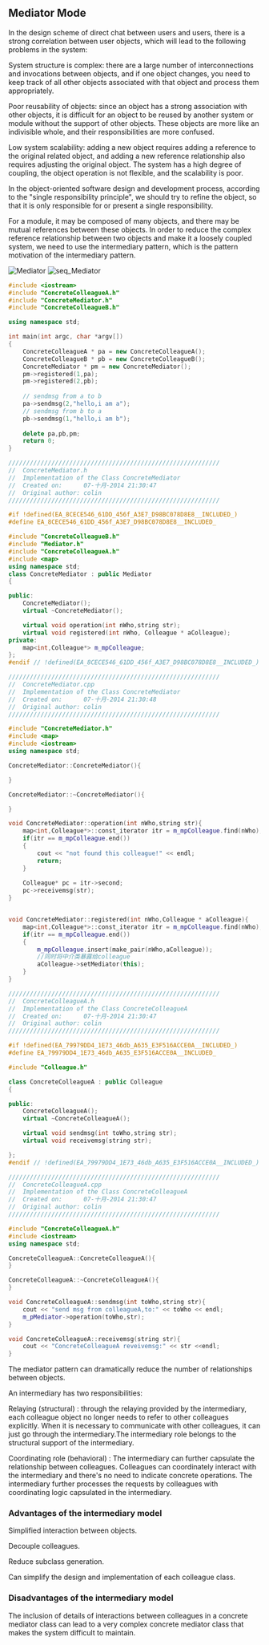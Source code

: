 ## Mediator Mode

In the design scheme of direct chat between users and users, there is a strong correlation between user objects, which will lead to the following problems in the system:

System structure is complex: there are a large number of interconnections and invocations between objects, and if one object changes, you need to keep track of all other objects associated with that object and process them appropriately.

Poor reusability of objects: since an object has a strong association with other objects, it is difficult for an object to be reused by another system or module without the support of other objects. These objects are more like an indivisible whole, and their responsibilities are more confused.

Low system scalability: adding a new object requires adding a reference to the original related object, and adding a new reference relationship also requires adjusting the original object. The system has a high degree of coupling, the object operation is not flexible, and the scalability is poor.

In the object-oriented software design and development process, according to the "single responsibility principle", we should try to refine the object, so that it is only responsible for or present a single responsibility.

For a module, it may be composed of many objects, and there may be mutual references between these objects. In order to reduce the complex reference relationship between two objects and make it a loosely coupled system, we need to use the intermediary pattern, which is the pattern motivation of the intermediary pattern.

![Mediator](https://github.com/leekeiling/Interview-basics-for-Computer-Science/blob/master/pics/Mediator.jpg?raw=true)
![seq_Mediator](https://github.com/leekeiling/Interview-basics-for-Computer-Science/blob/master/pics/seq_Mediator.jpg?raw=true)

```C++
#include <iostream>
#include "ConcreteColleagueA.h"
#include "ConcreteMediator.h"
#include "ConcreteColleagueB.h"

using namespace std;

int main(int argc, char *argv[])
{
	ConcreteColleagueA * pa = new ConcreteColleagueA();
	ConcreteColleagueB * pb = new ConcreteColleagueB();
	ConcreteMediator * pm = new ConcreteMediator();
	pm->registered(1,pa);
	pm->registered(2,pb);
	
	// sendmsg from a to b
	pa->sendmsg(2,"hello,i am a");
	// sendmsg from b to a
	pb->sendmsg(1,"hello,i am b");
	
	delete pa,pb,pm;
	return 0;
}
```

```C++
///////////////////////////////////////////////////////////
//  ConcreteMediator.h
//  Implementation of the Class ConcreteMediator
//  Created on:      07-十月-2014 21:30:47
//  Original author: colin
///////////////////////////////////////////////////////////

#if !defined(EA_8CECE546_61DD_456f_A3E7_D98BC078D8E8__INCLUDED_)
#define EA_8CECE546_61DD_456f_A3E7_D98BC078D8E8__INCLUDED_

#include "ConcreteColleagueB.h"
#include "Mediator.h"
#include "ConcreteColleagueA.h"
#include <map>
using namespace std;
class ConcreteMediator : public Mediator
{

public:
	ConcreteMediator();
	virtual ~ConcreteMediator();

	virtual void operation(int nWho,string str);
	virtual void registered(int nWho, Colleague * aColleague);
private:
	map<int,Colleague*> m_mpColleague;
};
#endif // !defined(EA_8CECE546_61DD_456f_A3E7_D98BC078D8E8__INCLUDED_)
```

```C++
///////////////////////////////////////////////////////////
//  ConcreteMediator.cpp
//  Implementation of the Class ConcreteMediator
//  Created on:      07-十月-2014 21:30:48
//  Original author: colin
///////////////////////////////////////////////////////////

#include "ConcreteMediator.h"
#include <map>
#include <iostream>
using namespace std;

ConcreteMediator::ConcreteMediator(){

}

ConcreteMediator::~ConcreteMediator(){

}

void ConcreteMediator::operation(int nWho,string str){
	map<int,Colleague*>::const_iterator itr = m_mpColleague.find(nWho);
	if(itr == m_mpColleague.end())
	{
		cout << "not found this colleague!" << endl;
		return;
	}
	
	Colleague* pc = itr->second;
	pc->receivemsg(str);
}


void ConcreteMediator::registered(int nWho,Colleague * aColleague){
	map<int,Colleague*>::const_iterator itr = m_mpColleague.find(nWho);
	if(itr == m_mpColleague.end())
	{
		m_mpColleague.insert(make_pair(nWho,aColleague));
		//同时将中介类暴露给colleague 
		aColleague->setMediator(this);
	}
}
```

```C++
///////////////////////////////////////////////////////////
//  ConcreteColleagueA.h
//  Implementation of the Class ConcreteColleagueA
//  Created on:      07-十月-2014 21:30:47
//  Original author: colin
///////////////////////////////////////////////////////////

#if !defined(EA_79979DD4_1E73_46db_A635_E3F516ACCE0A__INCLUDED_)
#define EA_79979DD4_1E73_46db_A635_E3F516ACCE0A__INCLUDED_

#include "Colleague.h"

class ConcreteColleagueA : public Colleague
{

public:
	ConcreteColleagueA();
	virtual ~ConcreteColleagueA();

	virtual void sendmsg(int toWho,string str);
	virtual void receivemsg(string str);

};
#endif // !defined(EA_79979DD4_1E73_46db_A635_E3F516ACCE0A__INCLUDED_)
```

```C++
///////////////////////////////////////////////////////////
//  ConcreteColleagueA.cpp
//  Implementation of the Class ConcreteColleagueA
//  Created on:      07-十月-2014 21:30:47
//  Original author: colin
///////////////////////////////////////////////////////////

#include "ConcreteColleagueA.h"
#include <iostream>
using namespace std;

ConcreteColleagueA::ConcreteColleagueA(){
}

ConcreteColleagueA::~ConcreteColleagueA(){
}

void ConcreteColleagueA::sendmsg(int toWho,string str){
	cout << "send msg from colleagueA,to:" << toWho << endl;
	m_pMediator->operation(toWho,str);
}

void ConcreteColleagueA::receivemsg(string str){
	cout << "ConcreteColleagueA reveivemsg:" << str <<endl;
}
```

The mediator pattern can dramatically reduce the number of relationships between objects.

An intermediary has two responsibilities:

Relaying (structural) : through the relaying provided by the intermediary, each colleague object no longer needs to refer to other colleagues explicitly. When it is necessary to communicate with other colleagues, it can just go through the intermediary.The intermediary role belongs to the structural support of the intermediary.

Coordinating role (behavioral) : The intermediary can further capsulate the relationship between colleagues. Colleagues can coordinately interact with the intermediary and there's no need to indicate concrete operations. The intermediary further  processes the requests by colleagues with coordinating logic capsulated in the intermediary.

### Advantages of the intermediary model

Simplified interaction between objects.

Decouple colleagues.

Reduce subclass generation.

Can simplify the design and implementation of each colleague class.

### Disadvantages of the intermediary model

The inclusion of details of interactions between colleagues in a concrete mediator class can lead to a very complex concrete mediator class that makes the system difficult to maintain.

